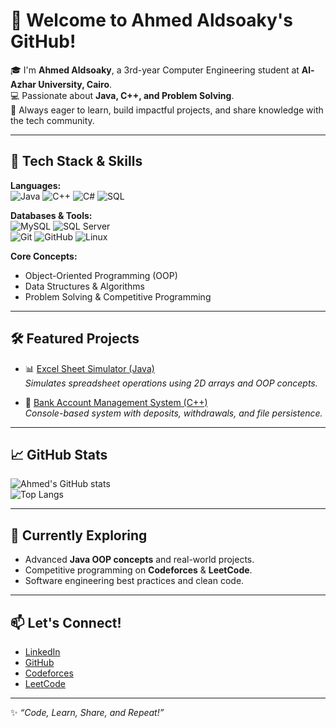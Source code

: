 # 👋 Welcome to Ahmed Aldsoaky's GitHub!

🎓 I'm **Ahmed Aldsoaky**, a 3rd-year Computer Engineering student at **Al-Azhar University, Cairo**.  
💻 Passionate about **Java, C++, and Problem Solving**.  
🚀 Always eager to learn, build impactful projects, and share knowledge with the tech community.  

---

## 🔧 Tech Stack & Skills

**Languages:**  
![Java](https://img.shields.io/badge/Code-Java-red) 
![C++](https://img.shields.io/badge/Code-C++-blue)
![C#](https://img.shields.io/badge/Code-C%23-purple)
![SQL](https://img.shields.io/badge/Database-SQL-orange)

**Databases & Tools:**  
![MySQL](https://img.shields.io/badge/Database-MySQL-lightblue)
![SQL Server](https://img.shields.io/badge/Database-SQL%20Server-blueviolet)  
![Git](https://img.shields.io/badge/Tools-Git-black) 
![GitHub](https://img.shields.io/badge/Tools-GitHub-darkgreen) 
![Linux](https://img.shields.io/badge/OS-Linux-yellowgreen)

**Core Concepts:**  
- Object-Oriented Programming (OOP)  
- Data Structures & Algorithms  
- Problem Solving & Competitive Programming  

---

## 🛠 Featured Projects

- 📊 [Excel Sheet Simulator (Java)](https://github.com/ahmedaldsoaky/ExcelSheet)  
   *Simulates spreadsheet operations using 2D arrays and OOP concepts.*  

- 🏦 [Bank Account Management System (C++)](https://github.com/ahmedaldsoaky/Projects-Using_CPP)  
   *Console-based system with deposits, withdrawals, and file persistence.*  

---

## 📈 GitHub Stats

![Ahmed's GitHub stats](https://github-readme-stats.vercel.app/api?username=ahmedaldsoaky&show_icons=true&theme=radical)  
![Top Langs](https://github-readme-stats.vercel.app/api/top-langs/?username=ahmedaldsoaky&layout=compact&theme=radical)

---

## 🌱 Currently Exploring
- Advanced **Java OOP concepts** and real-world projects.  
- Competitive programming on **Codeforces** & **LeetCode**.  
- Software engineering best practices and clean code.  

---

## 📫 Let's Connect!

- [LinkedIn](https://www.linkedin.com/in/ahmed-aldsoaky-928761282)  
- [GitHub](https://github.com/ahmedaldsoaky)
- [Codeforces](https://codeforces.com/profile/Ahmed-Fawzy)  
- [LeetCode](https://leetcode.com/u/_Ahmed_Fawzy/)  

---

✨ *“Code, Learn, Share, and Repeat!”*
